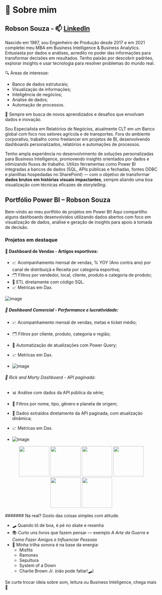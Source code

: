 # 👋 Sobre mim

## Robson Souza - 📫 [LinkedIn](https://www.linkedin.com/in/robson-souza-13142364/)



Nascido em 1987, sou Engenheiro de Produção desde 2017 e em 2021 completei meu MBA em Business Intelligence & Business Analytics. Entusiasta por dados e análises, acredito no poder das informações para transformar decisões em resultados. Tenho paixão por descobrir padrões, explorar insights e usar tecnologia para resolver problemas do mundo real.

🔍 Áreas de interesse:
- Banco de dados estruturais;
- Visualização de informações;
- Inteligência de negócios;
- Analise de dados;
- Automação de processos.
  

🚀 Sempre em busca de novos aprendizados e desafios que envolvam dados e inovação.

Sou Especialista em Relatórios de Negócios, atualmente CLT em um Banco global com foco nos setores agrícola e de transportes. Fora do ambiente corporativo, trabalho como freelancer em projetos de BI, desenvolvendo dashboards personalizados, relatórios e automações de processos.

Tenho ampla experiência no desenvolvimento de soluções personalizadas para Business Intelligence, promovendo insights orientados por dados e otimizando fluxos de trabalho. Utilizo ferramentas como Power BI integradas a bancos de dados (SQL, APIs públicas e fechadas, fontes ODBC e planilhas hospedadas no SharePoint) — com o objetivo de transformar **dados brutos em histórias visuais impactantes**, sempre aliando uma boa visualização com técnicas eficazes de *storytelling*.

## Portfólio Power BI – Robson Souza

Bem-vindo ao meu portfólio de projetos em Power BI! Aqui compartilho alguns dashboards desenvolvidos utilizando dados abertos com foco em visualização de dados, análise e geração de insights para apoio à tomada de decisão.

### Projetos em destaque

#### 🛒 Dashboard de Vendas - Artigos esportivos:

- 📈 Acompanhamento mensal de vendas, % YOY (Ano contra ano) por canal de distribuiçã e Receita por categoria esportiva;
- 🗂️ Filtros por vendedor, local, cliente, produto e categoria de produto;
- 🚀 ETL diretamente com código SQL.
- 📈 Metricas em Dax.
  
![image](https://github.com/user-attachments/assets/402384df-44f1-4b5f-a409-6188be83dbb0)


##### 🛒 Dashboard Comercial - Performance e lucratividade:
- 📈 Acompanhamento mensal de vendas, metas e ticket médio;
- 🗂️ Filtros por cliente, produto, categoria e região;
- 🚀 Automatização de atualizações com Power Query;
- 📈 Metricas em Dax.

- ![image](https://github.com/user-attachments/assets/cb7028b8-e2ea-4ce9-a3ec-6d9cecc67949)


###### 🧪 Rick and Morty Dashboard - API paginada:
- 📊 Análise com dados da API pública da série;
- 🎯 Filtros por nome, tipo, gênero e planeta de origem;
- 🚀 Dados extraídos diretamente da API paginada, com atualização dinâmica;
- 📈 Metricas em Dax.

- ![image](https://github.com/user-attachments/assets/4f294210-042b-4364-9b06-7b7ca702154a)



<p align="center">
  <img src="https://github.com/user-attachments/assets/2b4dd057-277a-44bd-bc1e-293482c1c161" width="100" />
  <img src="https://github.com/user-attachments/assets/107d0965-9f50-46ff-a68b-39fb0e6983a8" width="100" />
  <img src="https://github.com/user-attachments/assets/e623c6f1-dda8-4e56-9f4a-692f51bcd59e" width="100" />
  <img src="https://github.com/user-attachments/assets/6fcc04cf-266e-46d4-83e9-45dcecbc4104" width="100" />
  <img src="https://github.com/user-attachments/assets/ce9d2282-dfb6-4ab3-a3b5-2c4546079fa8" width="100" />
  <img src="https://github.com/user-attachments/assets/c7a129ea-7801-464d-b39d-5262014b28ac" width="100" />
</p>

####### Na real? Gosto das coisas simples com atitude.

- 🛹 Quando tô de boa, é pé no skate e resenha
- 📚 Curto uns livros que fazem pensar — exemplo *A Arte da Guerra* e *Como Fazer Amigos e Influenciar Pessoas*
- 🎵 Minha trilha sonora é na base da energia:
  - Misfits
  - Ramones
  - Sepultura
  - System of a Down
  - Charlie Brown Jr. (não pode faltar!🛹)

Se curte trocar ideia sobre som, leitura ou Business Inteligence, chega mais 🤘

